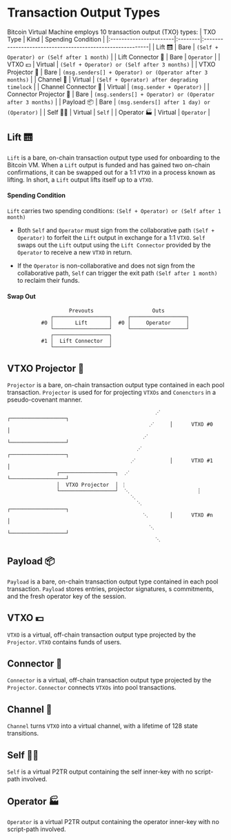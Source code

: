# Transaction Output Types
Bitcoin Virtual Machine employs 10 transaction output (TXO) types:
| TXO Type               | Kind    |  Spending Condition                                                |
|:-----------------------|:--------|:----------------------------------------------------------|
| Lift 🛗                | Bare    | `(Self + Operator) or (Self after 1 month)`               | 
| Lift Connector 🔌      | Bare    | `Operator`                                                |
| VTXO 💵                | Virtual | `(Self + Operator) or (Self after 3 months)`              |
| VTXO Projector 🎥      | Bare    | `(msg.senders[] + Operator) or (Operator after 3 months)` |
| Channel 👥             | Virtual | `(Self + Operator) after degrading timelock`              |
| Channel Connector 🔌   | Virtual | `(msg.sender + Operator)`                                 |
| Connector Projector 🎥 | Bare    | `(msg.senders[] + Operator) or (Operator after 3 months)` |
| Payload 📦             | Bare    | `(msg.senders[] after 1 day) or (Operator)`               |
| Self 👨‍💻                | Virtual | `Self`                                                    |
| Operator 🏭            | Virtual | `Operator`                                                |
## Lift 🛗
`Lift` is a bare, on-chain transaction output type used for onboarding to the Bitcoin VM. When a `Lift` output is funded and has gained two on-chain confirmations, it can be swapped out for a 1:1 `VTXO` in a process known as lifting. In short, a `Lift` output lifts itself up to a `VTXO`.

#### Spending Condition
`Lift` carries two  spending conditions:
`(Self + Operator) or (Self after 1 month)`

-   Both `Self` and `Operator` must sign from the collaborative path `(Self + Operator)` to forfeit the `Lift` output in exchange for a 1:1 `VTXO`. `Self` swaps out the `Lift` output using the `Lift Connector` provided by the `Operator` to receive a new `VTXO` in return.
    
-   If the `Operator` is non-collaborative and does not sign from the collaborative path, `Self` can trigger the exit path `(Self after 1 month)` to reclaim their funds.

#### Swap Out

                        Prevouts                   Outs
                  ┌──────────────────┐     ┌──────────────────┐
               #0 │       Lift       │  #0 │     Operator     │
                  └──────────────────┘     └──────────────────┘
                  ┌──────────────────┐
               #1 │  Lift Connector  │
                  └──────────────────┘

## VTXO Projector 🎥
`Projector` is a bare, on-chain transaction output type contained in each pool transaction.  `Projector` is used for for projecting `VTXOs` and `Conenctors` in a pseudo-covenant manner.
                                                      
                                                    ⋰   ┌──────────────────┐
                                                  ⋰     │      VTXO #0     │
                                                ⋰       └──────────────────┘
                                              ⋰         ┌──────────────────┐
                                            ⋰           │      VTXO #1     │
                    ┌──────────────────┐  ⋰             └──────────────────┘
                    │  VTXO Projector  │ ⋮                         
                    └──────────────────┘  ⋱                      ┊
                                            ⋱                 
                                              ⋱         ┌──────────────────┐
                                                ⋱       │      VTXO #n     │
                                                  ⋱     └──────────────────┘
                                                    ⋱
                                                      
                  

## Payload 📦
`Payload` is a bare, on-chain transaction output type contained in each pool transaction.  `Payload` stores entries, projector signatures, s commitments, and the fresh operator key of the session.

## VTXO 💵
`VTXO` is a virtual, off-chain transaction output type projected by the `Projector`.  `VTXO` contains funds of users.

## Connector 🔌
`Connector` is a virtual, off-chain transaction output type projected by the `Projector`.  `Connector` connects `VTXOs` into pool transactions.

## Channel 👥
`Channel` turns `VTXO` into a virtual channel, with a lifetime of 128 state transitions.

## Self 👨‍💻
`Self` is a virtual P2TR output containing the self inner-key with no script-path involved.

## Operator 🏭
`Operator` is a virtual P2TR output containing the operator inner-key with no script-path involved.